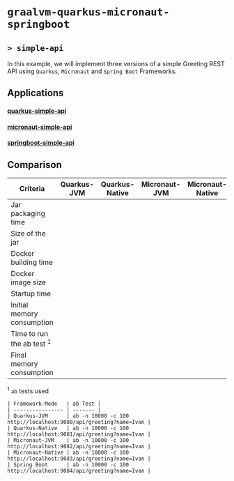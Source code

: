 # `graalvm-quarkus-micronaut-springboot`
## `> simple-api`

In this example, we will implement three versions of a simple Greeting REST API using `Quarkus`, `Micronaut` and `Spring Boot` Frameworks.

## Applications

#### [quarkus-simple-api](https://github.com/ivangfr/graalvm-quarkus-micronaut-springboot/tree/master/simple-api/quarkus-simple-api#graalvm-quarkus-micronaut-springboot)

#### [micronaut-simple-api](https://github.com/ivangfr/graalvm-quarkus-micronaut-springboot/tree/master/simple-api/micronaut-simple-api#graalvm-quarkus-micronaut-springboot)

#### [springboot-simple-api](https://github.com/ivangfr/graalvm-quarkus-micronaut-springboot/tree/master/simple-api/springboot-simple-api#graalvm-quarkus-micronaut-springboot)

## Comparison 

| Criteria                             | Quarkus-JVM | Quarkus-Native | Micronaut-JVM | Micronaut-Native | Spring Boot |
| ------------------------------------ | ----------- | -------------- | ------------- | ---------------- | ----------- |
| Jar packaging time                   |             |                |               |                  |             |
| Size of the jar                      |             |                |               |                  |             |
| Docker building time                 |             |                |               |                  |             |
| Docker image size                    |             |                |               |                  |             |
| Startup time                         |             |                |               |                  |             |
| Initial memory consumption           |             |                |               |                  |             |
| Time to run the ab test <sup>1</sup> |             |                |               |                  |             |
| Final memory consumption             |             |                |               |                  |             |

<sup>1</sup> `ab` tests used
```
| Framework-Mode   | ab Test |
| ---------------- | ------- |
| Quarkus-JVM      | ab -n 10000 -c 100 http://localhost:9080/api/greeting?name=Ivan |
| Quarkus-Native   | ab -n 10000 -c 100 http://localhost:9081/api/greeting?name=Ivan |
| Micronaut-JVM    | ab -n 10000 -c 100 http://localhost:9082/api/greeting?name=Ivan |
| Micronaut-Native | ab -n 10000 -c 100 http://localhost:9083/api/greeting?name=Ivan |
| Spring Boot      | ab -n 10000 -c 100 http://localhost:9084/api/greeting?name=Ivan |
```
